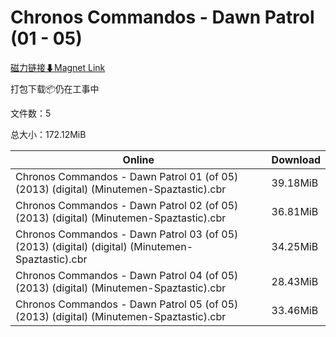 # Chronos Commandos - Dawn Patrol (01 - 05)

[磁力链接⬇Magnet Link](magnet:?xt=urn:btih:92d5153b99f5a35f6002afc1e7e10455920fd91e&dn=Chronos%20Commandos%20-%20Dawn%20Patrol%20%2801%20-%2005%29)

打包下载📦仍在工事中

文件数：5

总大小：172.12MiB

Online | Download
--- | ---
Chronos Commandos - Dawn Patrol 01 (of 05) (2013) (digital) (Minutemen-Spaztastic).cbr | 39.18MiB
Chronos Commandos - Dawn Patrol 02 (of 05) (2013) (digital) (Minutemen-Spaztastic).cbr | 36.81MiB
Chronos Commandos - Dawn Patrol 03 (of 05) (2013) (digital) (digital) (Minutemen-Spaztastic).cbr | 34.25MiB
Chronos Commandos - Dawn Patrol 04 (of 05) (2013) (digital) (Minutemen-Spaztastic).cbr | 28.43MiB
Chronos Commandos - Dawn Patrol 05 (of 05) (2013) (digital) (Minutemen-Spaztastic).cbr | 33.46MiB